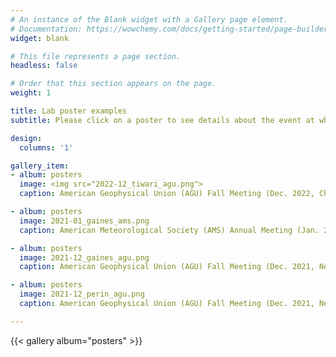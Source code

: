 ```yaml
---
# An instance of the Blank widget with a Gallery page element.
# Documentation: https://wowchemy.com/docs/getting-started/page-builder/
widget: blank

# This file represents a page section.
headless: false

# Order that this section appears on the page.
weight: 1

title: Lab poster examples
subtitle: Please click on a poster to see details about the event at which the poster was presented.

design:
  columns: '1'

gallery_item:
- album: posters
  image: <img src="2022-12_tiwari_agu.png">
  caption: American Geophysical Union (AGU) Fall Meeting (Dec. 2022, Chicago, Illinois)

- album: posters
  image: 2021-01_gaines_ams.png
  caption: American Meteorological Society (AMS) Annual Meeting (Jan. 2021, New Orleans, Louisiana)

- album: posters
  image: 2021-12_gaines_agu.png
  caption: American Geophysical Union (AGU) Fall Meeting (Dec. 2021, New Orleans, Louisiana)

- album: posters
  image: 2021-12_perin_agu.png
  caption: American Geophysical Union (AGU) Fall Meeting (Dec. 2021, New Orleans, Louisiana)

---
```


{{< gallery album="posters" >}}